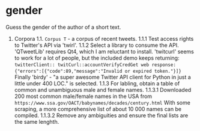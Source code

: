 # gender
Guess the gender of the author of a short text. 

1. Corpora
1.1. `Corpus T` - a corpus of recent tweets.
1.1.1 Test access rights to Twitter's API via 'twirl'.
1.1.2 Select a library to consume the API.
'QTweetLib' requires Qt4, which I am reluctant to install.
'twitcurl' seems to work for a lot of people, but the included demo keeps returning:
`twitterClient:: twitCurl::accountVerifyCredGet web response:`
`{"errors":[{"code":89,"message":"Invalid or expired token."}]}`
Finally 'birdy' - "a super awesome Twitter API client for Python in just a little under 400 LOC." is selected.
1.1.3 For labling, obtain a table of common and unambiguous male and female names.
1.1.3.1 Downloaded 200 most common male/female names in the USA from `https://www.ssa.gov/OACT/babynames/decades/century.html`
With some scraping, a more comprehensive list of about 10 000 names can be compiled.
1.1.3.2 Remove any ambiguities and ensure the final lists are the same lenghth.

